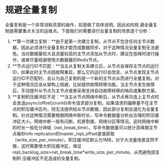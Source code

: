 # 规避全量复制

全量复制是一个非常消耗资源的操作，前面做了具体说明。因此如何规 避全量复制是需要重点关注的运维点。下面我们对需要进行全量复制的场景逐个分析：

1. **第一次建立复制：**由于是第一次建立复制，从节点不包含任何主节点数据，因此必须进行全量复制才能完成数据同步。对于这种情况全量复制无法避免。当对数据量较大且流量较高的主节点添加从节点时，建议在低峰时进行操作，或者尽量规避使用大数据量的Redis节点。
2. **节点运行ID不匹配：**当主从复制关系建立后，从节点会保存主节点的运行ID，如果此时主节点因故障重启，那么它的运行ID会改变，从节点发现主节点运行ID不匹配时，会认为自己复制的是一个新的主节点从而进行全量复制。对于这种情况应该从架构上规避，比如提供故障转移功能。当主节点发生故障后，手动提升从节点为主节点或者采用支持自动故障转移的哨兵或集群方案。
3. **复制积压缓冲区不足：**当主从节点网络中断后，从节点再次连上主节点时会发送psync{offset}{runId}命令请求部分复制，如果请求的偏移量不在主节点的积压缓冲区内，则无法提供给从节点数据，因此部分复制会退化为全量复制。针对这种情况需要根据网络中断时长，写命令数据量分析出合理的积压缓冲区大小。网络中断一般有闪断、机房割接、网络分区等情况。这时网络中断的时长一般在分钟级（net\_break\_time）。写命令数据量可以统计高峰期主节点每秒info replication的master\_repl\_offset差值获取（write\_size\_per\_minute）。积压缓冲区默认为1MB，对于大流量场景显然不够，这时需要增大积压缓冲区，保证 repl\_backlog\_size&gt;net\_break\_time\*write\_size\_per\_minute，从而避免因复制积 压缓冲区不足造成的全量复制。

